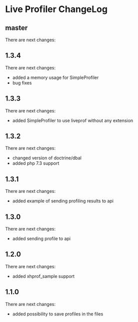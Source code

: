 # Live Profiler ChangeLog

## master

There are next changes:

## 1.3.4

There are next changes:

- added a memory  usage for SimpleProfiler
- bug fixes

## 1.3.3

There are next changes:

- added SimpleProfiler to use liveprof without any extension

## 1.3.2

There are next changes:

- changed version of doctrine/dbal
- added php 7.3 support

## 1.3.1

There are next changes:

- added example of sending profiling results to api

## 1.3.0

There are next changes:

- added sending profile to api

## 1.2.0

There are next changes:

- added xhprof_sample support

## 1.1.0

There are next changes:

- added possibility to save profiles in the files
